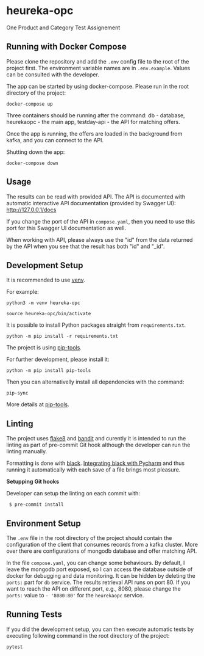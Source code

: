 # heureka-opc
One Product and Category Test Assignement

## Running with Docker Compose

Please clone the repository and add the `.env` config file to the root of the project first.
The environment variable names are in `.env.example`. Values can be consulted with
the developer.

The app can be started by using docker-compose. Please run in the root directory of the
project:

`docker-compose up`

Three containers should be running after the command: db - database, heurekaopc - the main app, testday-api - the
API for matching offers.

Once the app is running, the offers are loaded in the background from kafka, and you can connect to the API.

Shutting down the app:

`docker-compose down`

## Usage

The results can be read with provided API. The API is documented with automatic interactive API
documentation (provided by Swagger UI): http://127.0.0.1/docs

If you change the port of the API in `compose.yaml`, then you need to use this port
for this Swagger UI documentation as well.

When working with API, please always use the "id" from the data returned by the API when you see that the
result has both "id" and "_id".

## Development Setup

It is recommended to use [venv](https://docs.python.org/3/tutorial/venv.html).

For example:

`python3 -m venv heureka-opc`

`source heureka-opc/bin/activate`

It is possible to install Python packages straight from `requirements.txt`.

`python -m pip install -r requirements.txt`

The project is using [pip-tools](https://github.com/jazzband/pip-tools).

For further development, please install it:

`python -m pip install pip-tools`

Then you can alternativelly install all dependencies with the command:

`pip-sync`

More details at [pip-tools](https://github.com/jazzband/pip-tools).

## Linting

The project uses [flake8](https://github.com/PyCQA/flake8) and  [bandit](https://github.com/PyCQA/bandit)
and curently it is intended to run the linting as part of pre-commit Git hook although the developer
can run the linting manually.

Formatting is done with [black](https://github.com/psf/black). [Integrating black with Pycharm](https://black.readthedocs.io/en/stable/integrations/editors.html#pycharm-intellij-idea) and
thus running it automatically with each save of a file brings most pleasure.

**Setupping Git hooks**

Developer can setup the linting on each commit with:

```
 $ pre-commit install
```

## Environment Setup

The `.env` file in the root directory of the project should contain the configuration of
the client that consumes records from a kafka cluster. More over there are configurations
of mongodb database and offer matching API.

In the file `compose.yaml`, you can change some behaviours. By default, I leave the mongodb
port exposed, so I can access the database outside of docker for debugging and data monitoring.
It can be hidden by deleting the `ports:` part for `db` service. The results retrieval API
runs on port 80. If you want to reach the API on different port, e.g., 8080, please change
the `ports:` value to `- '8080:80'` for the `heurekaopc` service.


## Running Tests

If you did the development setup, you can then execute automatic tests by executing
following command in the root directory of the project:

`pytest`
